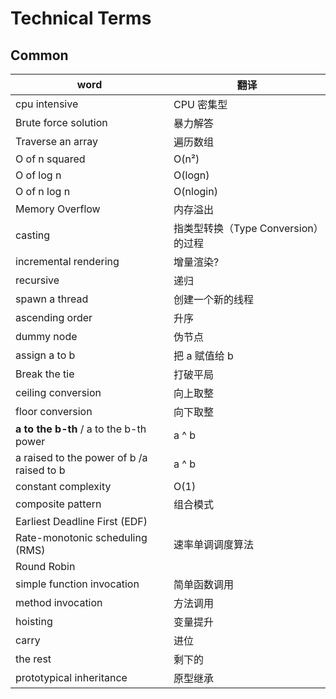 # Technical Terms

## Common

| word                                      | 翻译                                |
| ----------------------------------------- | ----------------------------------- |
| cpu intensive                             | CPU 密集型                          |
| Brute force solution                      | 暴力解答                            |
| Traverse an array                         | 遍历数组                            |
| O of n squared                            | O(n²)                               |
| O of log n                                | O(logn)                             |
| O of n log n                              | O(nlogin)                           |
| Memory Overflow                           | 内存溢出                            |
| casting                                   | 指类型转换（Type Conversion）的过程 |
| incremental rendering                     | 增量渲染?                           |
| recursive                                 | 递归                                |
| spawn a thread                            | 创建一个新的线程                    |
| ascending order                           | 升序                                |
| dummy node                                | 伪节点                              |
| assign a to b                             | 把 a 赋值给 b                       |
| Break the tie                             | 打破平局                            |
| ceiling conversion                        | 向上取整                            |
| floor conversion                          | 向下取整                            |
| **a to the b-th** / a to the b-th power   | a ^ b                               |
| a raised to the power of b /a raised to b | a ^ b                               |
| constant complexity                       | O(1)                                |
| composite pattern                         | 组合模式                            |
| Earliest Deadline First (EDF)             |                                     |
| Rate-monotonic scheduling (RMS)           | 速率单调调度算法                    |
| Round Robin                               |                                     |
| simple function invocation                | 简单函数调用                        |
| method invocation                         | 方法调用                            |
| hoisting                                  | 变量提升                            |
| carry                                     | 进位                                |
| the rest                                  | 剩下的                              |
| prototypical inheritance                  | 原型继承                            |
